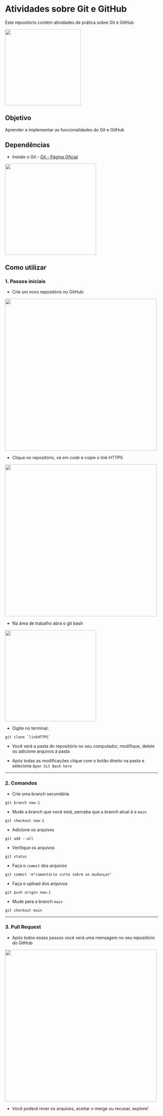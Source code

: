 # Atividades sobre Git e GitHub

Este repositório contém atividades de prática sobre Git e GitHub

<img src="https://cdn.worldvectorlogo.com/logos/github-icon-2.svg" width="250" />

## Objetivo
Aprender a implementar as funcionalidades do Git e GitHub

## Dependências

* Instale o Git - [Git - Página Oficial](https://git-scm.com/)

 
<img src="https://cdn.worldvectorlogo.com/logos/git-bash.svg" width="300" />

 

## Como utilizar

###  1. Passos iniciais

* Crie um novo repositório no GitHub:

<img src="https://docs.github.com/assets/cb-29762/mw-1440/images/help/repository/repo-create-global-nav-update.webp" width="500" />

* Clique no repositório, vá em *code* e copie o link HTTPS

<img src="https://itknowledgeexchange.techtarget.com/coffee-talk/files/2020/11/find-github-url.png" width="500" />

* Na área de trabalho abra o git bash

<img src="https://help.lieberlieber.com/LemonTree/attachments/Verify%20Git%20LFS%20Setup/GitBashHere.png" width="300" />

* Digite no terminal:

```git
git clone `linkHTTPS`
```

* Você verá a pasta do repositório no seu computador, modifique, delete ou adicione arquivos à pasta

* Após todas as modificações clique com o botão direito na pasta e selecione `Open Git Bash here`

---

###  2. Comandos

* Crie uma branch secundária

```git
git branch new-1
```

* Mude a branch que você está, perceba que a branch atual é a `main`

```git
git checkout new-1
```

* Adicione os arquivos

```git
git add --all
```

* Verifique os arquivos

```git
git status
```

* Faça o `commit` dos arquivos

```git
git commit -m"comentário curto sobre as mudanças"
```

* Faça o upload dos arquivos

```git
git push origin new-1
```

* Mude para a branch `main`

```git
git checkout main
```

---

###  3. Pull Request

* Após todos esses passos você verá uma mensagem no seu repositório do GitHub

<img src="https://hisham.hm/img/posts/github-comparepr.png" width="500" />



* Você poderá rever os arquivos, aceitar o merge ou recusar, explore!



